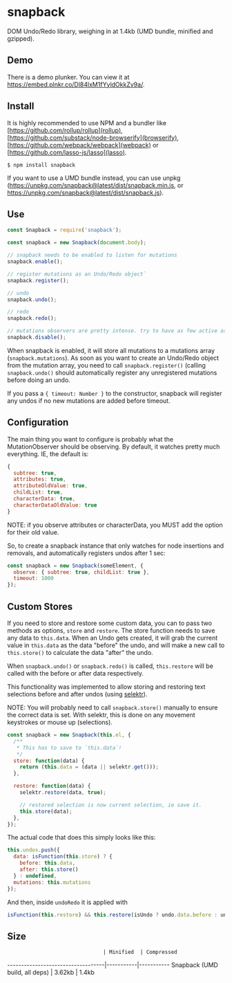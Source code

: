 # snapback

DOM Undo/Redo library, weighing in at 1.4kb (UMD bundle, minified and gzipped).

## Demo

There is a demo plunker. You can view it at
<https://embed.plnkr.co/Dl84lxM1fYyldOkkZv9a/>.

## Install

It is highly recommended to use NPM and a bundler like
[https://github.com/rollup/rollup](rollup),
[https://github.com/substack/node-browserify](browserify),
[https://github.com/webpack/webpack](webpack) or
[https://github.com/lasso-js/lasso](lasso).

```
$ npm install snapback
```

If you want to use a UMD bundle instead, you can use unpkg
(<https://unpkg.com/snapback@latest/dist/snapback.min.js>, or
<https://unpkg.com/snapback@latest/dist/snapback.js>).

## Use

```js
const Snapback = require('snapback');

const snapback = new Snapback(document.body);

// snapback needs to be enabled to listen for mutations
snapback.enable();

// register mutations as an Undo/Redo object`
snapback.register();

// undo
snapback.undo();

// redo
snapback.redo();

// mutations observers are pretty intense. try to have as few active as possible
snapback.disable();

```

When snapback is enabled, it will store all mutations to a mutations array
(`snapback.mutations`). As soon as you want to create an Undo/Redo object from
the mutation array, you need to call `snapback.register()` (calling
`snapback.undo()` should automatically register any unregistered mutations
before doing an undo.

If you pass a `{ timeout: Number }` to the constructor, snapback will
register any undos if no new mutations are added before timeout.

## Configuration

The main thing you want to configure is probably what the MutationObserver
should be observing. By default, it watches pretty much everything. IE,
the default is:

```js
{
  subtree: true,
  attributes: true,
  attributeOldValue: true,
  childList: true,
  characterData: true,
  characterDataOldValue: true
}
```

NOTE: if you observe attributes or characterData, you MUST add the option
for their old value.

So, to create a snapback instance that only watches for node insertions
and removals, and automatically registers undos after 1 sec:

```js
const snapback = new Snapback(someElement, {
  observe: { subtree: true, childList: true },
  timeout: 1000
});
```

## Custom Stores

If you need to store and restore some custom data, you can to pass two methods
as options, `store` and `restore`. The store function needs to save any data
to `this.data`. When an Undo gets created, it will grab the current value in
`this.data` as the data "before" the undo, and will make a new call to
`this.store()` to calculate the data "after" the undo.

When `snapback.undo()` or `snapback.redo()` is called, `this.restore` will be
called with the before or after data respectively.

This functionality was implemented to allow storing and restoring text
selections before and after undos (using [selektr](http://github.com/lohfu/selektr)).

NOTE: You will probably need to call `snapback.store()` manually to
ensure the correct data is set. With selektr, this is done on any movement
keystrokes or mouse up (selections).

```js
const snapback = new Snapback(this.el, {
  /**
   * This has to save to `this.data`!
   */
  store: function(data) {
    return (this.data = (data || selektr.get()));
  },

  restore: function(data) {
    selektr.restore(data, true);

    // restored selection is now current selection, ie save it.
    this.store(data);
  },
});
```

The actual code that does this simply looks like this:

```js
this.undos.push({
  data: isFunction(this.store) ? {
    before: this.data,
    after: this.store()
  } : undefined,
  mutations: this.mutations
});
```

And then, inside `undoRedo` it is applied with

```js
isFunction(this.restore) && this.restore(isUndo ? undo.data.before : undo.data.after);
```

## Size

                                   | Minified  | Compressed
-----------------------------------|-----------|-----------
Snapback (UMD build, all deps)     | 3.62kb    | 1.4kb    
